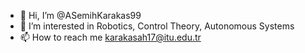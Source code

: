 - 👋 Hi, I’m @ASemihKarakas99
- 👀 I’m interested in Robotics, Control Theory, Autonomous Systems
- 📫 How to reach me karakasah17@itu.edu.tr

